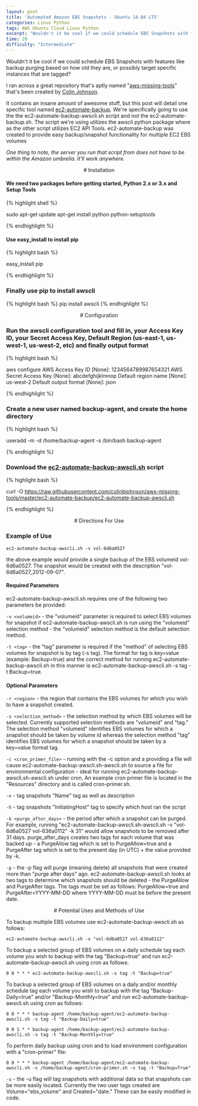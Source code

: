 ```yaml
---
layout: post
title: 'Automated Amazon EBS Snapshots - Ubuntu 14.04 LTS'
categories: Linux Python
tags: AWS Ubuntu Cloud Linux Python
excerpt: "Wouldn't it be cool if we could schedule EBS Snapshots with features like backup purging based on how old they are, or possibly target specific instances that are tagged"
time: 20
difficulty: "Intermediate"
---
```

Wouldn't it be cool if we could schedule EBS Snapshots with features like backup purging based on how old they are, or possibly target specific instances that are tagged?

I ran across a great repository that's aptly named "[aws-missing-tools](https://github.com/colinbjohnson/aws-missing-tools)" that's been created by [Colin Johnson](https://github.com/colinbjohnson).

It contains an insane amount of awesome stuff, but this post will detail one specific tool named [ec2-automate-backup](https://github.com/colinbjohnson/aws-missing-tools/tree/master/ec2-automate-backup). We're specifically going to use the the ec2-automate-backup-awscli.sh script and not the ec2-automate-backup.sh. The script we're using utilizes the awscli python package where as the other script utilizes EC2 API Tools. ec2-automate-backup was created to provide easy backup/snapshot functionality for multiple EC2 EBS volumes

*One thing to note, the server you run that script from does not have to be within the Amazon umbrella. It'll work anywhere.*

<div align="center" markdown="1">
# Installation
</div>


#### We need two packages before getting started, Python 2.x or 3.x and Setup Tools

{% highlight shell %}

sudo apt-get update
apt-get install python python-setuptools

{% endhighlight %}


#### Use easy_install to install pip

{% highlight bash %}

easy_install pip

{% endhighlight %}

### Finally use pip to install awscli

{% highlight bash %}
pip install awscli
{% endhighlight %}


<div align="center" markdown="1">
# Configuration
</div>

### Run the awscli configuration tool and fill in, your Access Key ID, your Secret Access Key, Default Region (us-east-1, us-west-1, us-west-2, etc) and finally output format

{% highlight bash %}

aws configure
  AWS Access Key ID [None]: 1234564789987654321
  AWS Secret Access Key [None]: abcdefghijklmnop
  Default region name [None]: us-west-2
  Default output format [None]: json

{% endhighlight %}

### Create a new user named backup-agent, and create the home directory

{% highlight bash %}

useradd -m -d /home/backup-agent -s /bin/bash backup-agent

{% endhighlight %}

### Download the [ec2-automate-backup-awscli.sh](https://github.com/colinbjohnson/aws-missing-tools/blob/master/ec2-automate-backup/ec2-automate-backup-awscli.sh) script  

{% highlight bash %}

curl -O https://raw.githubusercontent.com/colinbjohnson/aws-missing-tools/master/ec2-automate-backup/ec2-automate-backup-awscli.sh

{% endhighlight %}


<div align="center" markdown="1">
# Directions For Use
</div>

### Example of Use

`ec2-automate-backup-awscli.sh -v vol-6d6a0527`

the above example would provide a single backup of the EBS volumeid vol-6d6a0527. The snapshot would be created with the description "vol-6d6a0527_2012-09-07".

#### Required Parameters

ec2-automate-backup-awscli.sh requires one of the following two parameters be provided:

`-v <volumeid>` - the "volumeid" parameter is required to select EBS volumes for snapshot if ec2-automate-backup-awscli.sh is run using the "volumeid" selection method - the "volumeid" selection method is the default selection method.
    
`-t <tag>` - the "tag" parameter is required if the "method" of selecting EBS volumes for snapshot is by tag (-s tag). The format for tag is key=value (example: Backup=true) and the correct method for running ec2-automate-backup-awscli.sh in this manner is ec2-automate-backup-awscli.sh -s tag -t Backup=true.
#### Optional Parameters
`-r <region>` - the region that contains the EBS volumes for which you wish to have a snapshot created.

`-s <selection_method>` - the selection method by which EBS volumes will be selected. Currently supported selection methods are "volumeid" and "tag." The selection method "volumeid" identifies EBS volumes for which a snapshot should be taken by volume id whereas the selection method "tag" identifies EBS volumes for which a snapshot should be taken by a key=value format tag.

`-c <cron_primer_file>` - running with the -c option and a providing a file will cause ec2-automate-backup-awscli.sh-awscli.sh to source a file for environmental configuration - ideal for running ec2-automate-backup-awscli.sh-awscli.sh under cron. An example cron primer file is located in the "Resources" directory and is called cron-primer.sh.

`-n` - tag snapshots "Name" tag as well as description

`-h` - tag snapshots "InitiatingHost" tag to specify which host ran the script

`-k <purge_after_days>` - the period after which a snapshot can be purged. For example, running "ec2-automate-backup-awscli.sh-awscli.sh -v "vol-6d6a0527 vol-636a0112" -k 31" would allow snapshots to be removed after 31 days. purge_after_days creates two tags for each volume that was backed up - a PurgeAllow tag which is set to PurgeAllow=true and a PurgeAfter tag which is set to the present day (in UTC) + the value provided by -k.

`-p` - the -p flag will purge (meaning delete) all snapshots that were created more than "purge after days" ago. ec2-automate-backup-awscli.sh looks at two tags to determine which snapshots should be deleted - the PurgeAllow and PurgeAfter tags. The tags must be set as follows: PurgeAllow=true and PurgeAfter=YYYY-MM-DD where YYYY-MM-DD must be before the present date.
<div align="center" markdown="1">
# Potential Uses and Methods of Use
</div>

To backup multiple EBS volumes use ec2-automate-backup-awscli.sh as follows: 

`ec2-automate-backup-awscli.sh -v "vol-6d6a0527 vol-636a0112"`

To backup a selected group of EBS volumes on a daily schedule tag each volume you wish to backup with the tag "Backup=true" and run ec2-automate-backup-awscli.sh using cron as follows:

`0 0 * * * ec2-automate-backup-awscli.sh -s tag -t "Backup=true"`

To backup a selected group of EBS volumes on a daily and/or monthly schedule tag each volume you wish to backup with the tag "Backup-Daily=true" and/or "Backup-Monthly=true" and run ec2-automate-backup-awscli.sh using cron as follows:

`0 0 * * * backup-agent /home/backup-agent/ec2-automate-backup-awscli.sh -s tag -t "Backup-Daily=true"`

`0 0 1 * * backup-agent /home/backup-agent/ec2-automate-backup-awscli.sh -s tag -t "Backup-Monthly=true"`

To perform daily backup using cron and to load environment configuration with a "cron-primer" file:

`0 0 * * * backup-agent /home/backup-agent/ec2-automate-backup-awscli.sh -c /home/backup-agent/cron-primer.sh -s tag -t "Backup=True"`

`-u` - the -u flag will tag snapshots with additional data so that snapshots can be more easily located. Currently the two user tags created are Volume="ebs_volume" and Created="date." These can be easily modified in code.